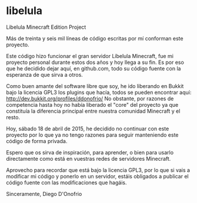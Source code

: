 # libelula
Libelula Minecraft Edition Project

Más de treinta y seis mil líneas de código escritas por mí conforman este proyecto.

Este código hizo funcionar el gran servidor Líbelula Minecraft, fue mi proyecto personal durante estos dos años y hoy llega a su fin. Es por eso que he decidido dejar aquí, en github.com, todo su código fuente con la esperanza de que sirva a otros.

Como buen amante del software libre que soy, he ido liberando en Bukkit bajo la licencia GPL3 los plugins que hacía, todos se pueden encontrar aquí: http://dev.bukkit.org/profiles/ddonofrio/
No obstante, por razones de competencia hasta hoy no había liberado el "core" del proyecto ya que constituía la diferencia principal entre nuestra comunidad Minecraft y el resto.

Hoy, sábado 18 de abril de 2015, he decidido no continuar con este proyecto por lo que ya no tengo razones para seguir manteniendo este código de forma privada.

Espero que os sirva de inspiración, para aprender, o bien para usarlo directamente como está en vuestras redes de servidores Minecraft.

Aprovecho para recordar que está bajo la licencia GPL3, por lo que si vais a modificar mi código y ponerlo en un servidor, estáis obligados a publicar el código fuente con las modificaciones que hagáis.

Sinceramente,
Diego D'Onofrio
